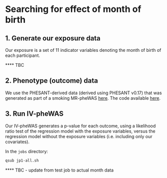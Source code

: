 

# Searching for effect of month of birth

## 1. Generate our exposure data

Our exposure is a set of 11 indicator variables denoting the month of birth of each participant.

**** TBC



## 2. Phenotype (outcome) data

We use the PHESANT-derived data (derived using PHESANT v0.17) that was generated as part of a smoking MR-pheWAS [here](https://www.biorxiv.org/content/early/2018/10/19/441907).
The code available [here](https://github.com/MRCIEU/PHESANT-MR-pheWAS-smoking/tree/master/2-PHESANT/sample-all-save).


## 3. Run IV-pheWAS


Our IV-pheWAS generates a p-value for each outcome, using a likelihood ratio test of the regression model with the exposure variables, versus the regression model without the exposure variables 
(i.e. including only our covariates).

In the `jobs` directory:

```bash
qsub jp1-all.sh
```

**** TBC - update from test job to actual month data

